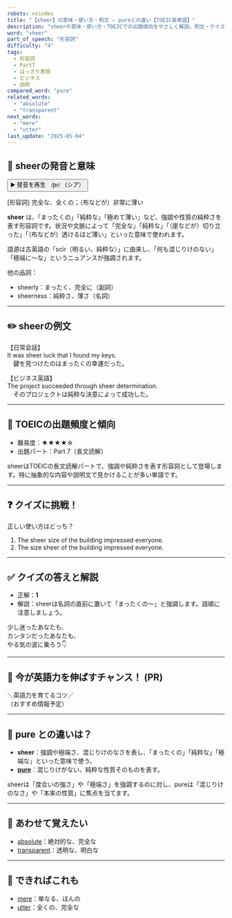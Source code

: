 ```yaml
---
robots: noindex
title: "【sheer】の意味・使い方・例文 ― pureとの違い【TOEIC英単語】"
description: "sheerの意味・使い方・TOEICでの出題傾向をやさしく解説。例文・クイズ付きでpureとの違いもわかりやすく学べます。"
word: "sheer"
part_of_speech: "形容詞"
difficulty: "4"
tags:
  - 形容詞
  - Part7
  - はっきり表現
  - ビジネス
  - 説明
compared_word: "pure"
related_words:
  - "absolute"
  - "transparent"
next_words:
  - "mere"
  - "utter"
last_update: "2025-05-04"
---
```


## 🔰 sheerの発音と意味

<button class="play-audio" onclick="playTTS('sheer')">
  <span class="play-audio-main">
    ▶️ 発音を再生　/ʃɪr/
  </span>
  <span class="play-audio-sub">
    （シア）
  </span>
</button>

[形容詞] 完全な、全くの；（布などが）非常に薄い

**sheer** は、「まったくの」「純粋な」「極めて薄い」など、強調や性質の純粋さを表す形容詞です。状況や文脈によって「完全な」「純粋な」「（崖などが）切り立った」「（布などが）透けるほど薄い」といった意味で使われます。

語源は古英語の「scīr（明るい、純粋な）」に由来し、「何も混じりけのない」「極端に～な」というニュアンスが強調されます。

他の品詞：  
- sheerly：まったく、完全に（副詞）
- sheerness：純粋さ、薄さ（名詞）

---

## ✏️ sheerの例文

【日常会話】  
It was sheer luck that I found my keys.  
　鍵を見つけたのはまったくの幸運だった。

【ビジネス英語】  
The project succeeded through sheer determination.  
　そのプロジェクトは純粋な決意によって成功した。

---

## 🎯 TOEICの出題頻度と傾向

- 難易度：★★★★☆
- 出題パート：Part 7（長文読解）

sheerはTOEICの長文読解パートで、強調や純粋さを表す形容詞として登場します。特に抽象的な内容や説明文で見かけることが多い単語です。

---

## ❓ クイズに挑戦！

正しい使い方はどっち？

1. The sheer size of the building impressed everyone.  
2. The size sheer of the building impressed everyone.

---

## ✅ クイズの答えと解説

- 正解：**1**
- 解説：sheerは名詞の直前に置いて「まったくの～」と強調します。語順に注意しましょう。

少し迷ったあなたも、  
カンタンだったあなたも、  
やる気の波に乗ろう👇️

---

## 🚀 今が英語力を伸ばすチャンス！ (PR)

<div class="info-center">
＼英語力を育てるコツ／<br>  
（おすすめ情報予定）
</div>

---

## 🤔  pure との違いは？

- **sheer**：強調や極端さ、混じりけのなさを表し、「まったくの」「純粋な」「極端な」といった意味で使う。
- **[pure](/word/pure)**：混じりけがない、純粋な性質そのものを表す。

sheerは「度合いの強さ」や「極端さ」を強調するのに対し、pureは「混じりけのなさ」や「本来の性質」に焦点を当てます。

---

## 🧩 あわせて覚えたい

- [absolute](/word/absolute)：絶対的な、完全な
- [transparent](/word/transparent)：透明な、明白な

---

## 📖 できればこれも

- [mere](/word/mere)：単なる、ほんの
- [utter](/word/utter)：全くの、完全な

<!-- cvid: aid37_bid04 -->
